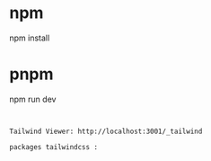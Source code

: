 # npm

npm install

# pnpm

npm run dev

```


Tailwind Viewer: http://localhost:3001/_tailwind

packages tailwindcss :
```

